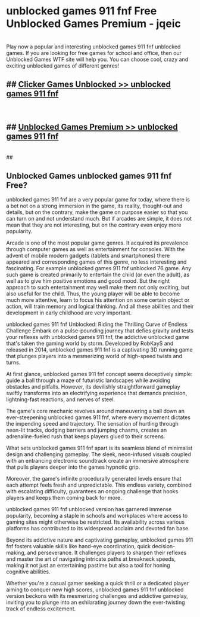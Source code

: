 # unblocked games 911 fnf  Free Unblocked Games Premium - jqeic <br>
<br>
Play now a popular and interesting unblocked games 911 fnf unblocked games. If you are looking for free games for school and office, then our Unblocked Games WTF site will help you. You can choose cool, crazy and exciting unblocked games of different genres!


## ##  [Clicker Games Unblocked >> unblocked games 911 fnf](http://freeplayer.one?title=unblocked_games_911_fnf&ref=UGames)
  <br>

##  ## [Unblocked Games Premium >> unblocked games 911 fnf](http://freeplayer.one?title=unblocked_games_911_fnf&ref=UGames)
  <br>
  ##



## Unblocked Games unblocked games 911 fnf Free?

unblocked games 911 fnf are a very popular game for today, where there is a bet not on a strong immersion in the game, its reality, thought-out and details, but on the contrary, make the game on purpose easier so that you can turn on and not understand much. But if arcades are simple, it does not mean that they are not interesting, but on the contrary even enjoy more popularity.

Arcade is one of the most popular game genres. It acquired its prevalence through computer games as well as entertainment for consoles. With the advent of mobile modern gadgets (tablets and smartphones) there appeared and corresponding games of this genre, no less interesting and fascinating. For example unblocked games 911 fnf unblocked 76 game. Any such game is created primarily to entertain the child (or even the adult), as well as to give him positive emotions and good mood. But the right approach to such entertainment may well make them not only exciting, but also useful for the child. Thus, the young player will be able to become much more attentive, learn to focus his attention on some certain object or action, will train memory and logical thinking. And all these abilities and their development in early childhood are very important.

unblocked games 911 fnf Unblocked: Riding the Thrilling Curve of Endless Challenge
Embark on a pulse-pounding journey that defies gravity and tests your reflexes with unblocked games 911 fnf, the addictive unblocked game that's taken the gaming world by storm. Developed by RobKayS and released in 2014, unblocked games 911 fnf is a captivating 3D running game that plunges players into a mesmerizing world of high-speed twists and turns.

At first glance, unblocked games 911 fnf concept seems deceptively simple: guide a ball through a maze of futuristic landscapes while avoiding obstacles and pitfalls. However, its devilishly straightforward gameplay swiftly transforms into an electrifying experience that demands precision, lightning-fast reactions, and nerves of steel.

The game's core mechanic revolves around maneuvering a ball down an ever-steepening unblocked games 911 fnf, where every movement dictates the impending speed and trajectory. The sensation of hurtling through neon-lit tracks, dodging barriers and jumping chasms, creates an adrenaline-fueled rush that keeps players glued to their screens.

What sets unblocked games 911 fnf apart is its seamless blend of minimalist design and challenging gameplay. The sleek, neon-infused visuals coupled with an entrancing electronic soundtrack create an immersive atmosphere that pulls players deeper into the games hypnotic grip.

Moreover, the game's infinite procedurally generated levels ensure that each attempt feels fresh and unpredictable. This endless variety, combined with escalating difficulty, guarantees an ongoing challenge that hooks players and keeps them coming back for more.

unblocked games 911 fnf unblocked version has garnered immense popularity, becoming a staple in schools and workplaces where access to gaming sites might otherwise be restricted. Its availability across various platforms has contributed to its widespread acclaim and devoted fan base.

Beyond its addictive nature and captivating gameplay, unblocked games 911 fnf fosters valuable skills like hand-eye coordination, quick decision-making, and perseverance. It challenges players to sharpen their reflexes and master the art of navigating intricate paths at breakneck speeds, making it not just an entertaining pastime but also a tool for honing cognitive abilities.

Whether you're a casual gamer seeking a quick thrill or a dedicated player aiming to conquer new high scores, unblocked games 911 fnf unblocked version beckons with its mesmerizing challenges and addictive gameplay, inviting you to plunge into an exhilarating journey down the ever-twisting track of endless excitement.